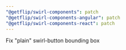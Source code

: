 ```yaml
---
"@getflip/swirl-components": patch
"@getflip/swirl-components-angular": patch
"@getflip/swirl-components-react": patch
---
```


Fix "plain" swirl-button bounding box

